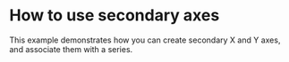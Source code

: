 # How to use secondary axes


<p>This example demonstrates how you can create secondary X and Y axes, and associate them with a series.</p>

<br/>


